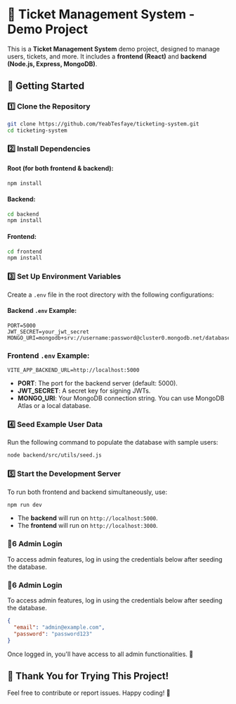 # 🎫 Ticket Management System - Demo Project

This is a **Ticket Management System** demo project, designed to manage users, tickets, and more. It includes a **frontend (React)** and **backend (Node.js, Express, MongoDB)**.

## 🚀 Getting Started

### 1️⃣ Clone the Repository

```bash
git clone https://github.com/YeabTesfaye/ticketing-system.git
cd ticketing-system
```

### 2️⃣ Install Dependencies

#### Root (for both frontend & backend):

```bash
npm install
```

#### Backend:

```bash
cd backend
npm install
```

#### Frontend:

```bash
cd frontend
npm install
```

### 3️⃣ Set Up Environment Variables

Create a `.env` file in the root directory with the following configurations:

#### Backend `.env` Example:

```env
PORT=5000
JWT_SECRET=your_jwt_secret
MONGO_URI=mongodb+srv://username:password@cluster0.mongodb.net/database_name
```

### Frontend `.env` Example:

```env
VITE_APP_BACKEND_URL=http://localhost:5000
```

- **PORT**: The port for the backend server (default: 5000).
- **JWT_SECRET**: A secret key for signing JWTs.
- **MONGO_URI**: Your MongoDB connection string. You can use MongoDB Atlas or a local database.

### 4️⃣ Seed Example User Data

Run the following command to populate the database with sample users:

```bash
node backend/src/utils/seed.js
```

### 5️⃣ Start the Development Server

To run both frontend and backend simultaneously, use:

```bash
npm run dev
```

- The **backend** will run on `http://localhost:5000`.
- The **frontend** will run on `http://localhost:3000`.

### 🔑6 Admin Login  

To access admin features, log in using the credentials below after seeding the database.  

### 🔑6 Admin Login  

To access admin features, log in using the credentials below after seeding the database.  

```json
{
  "email": "admin@example.com",
  "password": "password123"
}
```  
Once logged in, you'll have access to all admin functionalities. 🚀

## 🎉 Thank You for Trying This Project!

Feel free to contribute or report issues. Happy coding! 🚀
